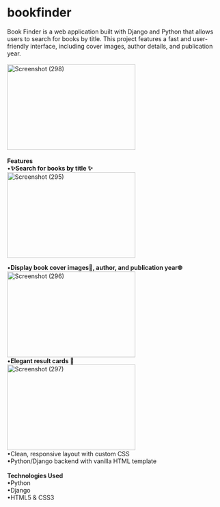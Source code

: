 # bookfinder
Book Finder is a web application built with Django and Python that allows users to search for books by title. This project features a fast and user-friendly interface, including cover images, author details, and publication year.<br><br>
<img width="300" height="200" alt="Screenshot (298)" src="https://github.com/user-attachments/assets/4be8f9c0-baae-4e7e-8140-79ff9ff08add" /><br><br>
<strong>Features</strong><br>
•<b>✨Search for books by title ✨</b><br>
<img width="300" height="200" alt="Screenshot (295)" src="https://github.com/user-attachments/assets/58d78d51-6f23-425a-a861-d8b100157c9b" /><br>

•<b>Display book cover images📔, author, and publication year🌐</b><br>
<img width="300" height="200" alt="Screenshot (296)" src="https://github.com/user-attachments/assets/990fe233-48c6-405d-b69d-297e029eb511" /><br>
•<b>Elegant result cards 🎴</b><br>
<img width="300" height="200" alt="Screenshot (297)" src="https://github.com/user-attachments/assets/8faa2c46-dd33-4c84-b55f-c1f0ab95e2b2" /><br>
•Clean, responsive layout with custom CSS<br>
•Python/Django backend with vanilla HTML template<br><br>
<b>Technologies Used</b><br>
•Python <br>
•Django<br>
•HTML5 & CSS3<br>
